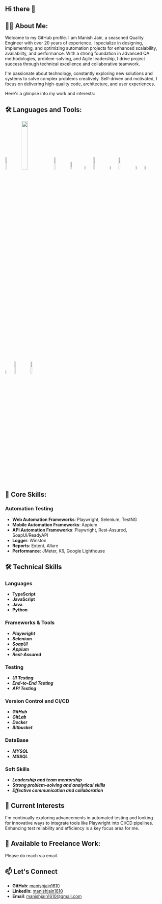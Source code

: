 ## Hi there 👋

<!--
**manishjain1610/manishjain1610** is a ✨ _special_ ✨ repository because its `README.md` (this file) appears on your GitHub profile.

Here are some ideas to get you started:

-->

## 👨‍💻 About Me:
Welcome to my GitHub profile. I am Manish Jain, a seasoned Quality Engineer with over 20 years of experience. I specialize in designing, implementing, and optimizing automation projects for enhanced scalability, availability, and performance. With a strong foundation in advanced QA methodologies, problem-solving, and Agile leadership, I drive project success through technical excellence and collaborative teamwork.

I'm passionate about technology, constantly exploring new solutions and systems to solve complex problems creatively. Self-driven and motivated, I focus on delivering high-quality code, architecture, and user experiences.

Here's a glimpse into my work and interests:

## 🛠️ Languages and Tools:

<img src="https://github.com/user-attachments/assets/c69c3c24-8738-48d2-97e5-b045ec46dd49" width=10% height=10%>
<img src="https://github.com/user-attachments/assets/9886990e-6b09-4e0d-a01d-5a6fec3441cf" width=20% height=20%>
<img src="https://github.com/user-attachments/assets/49796752-4f46-4cf8-83f4-c4f9bfd606d1" width=10% height=10%>
<img src="https://github.com/user-attachments/assets/cfcb8a6e-e16e-4036-a67b-cd2f039b1837" width=8% height=8%>
<img src="https://github.com/user-attachments/assets/c074ec16-3605-4e91-8903-806fe430ab0d" width=5% height=5%>
<img src="https://github.com/user-attachments/assets/560acea4-7226-4082-85db-242600470636" width=10% height=10%>
<img src="https://github.com/user-attachments/assets/033c5bd8-8a26-4699-8cc5-26c2f4f256be" width=5% height=5%>
<img src="https://github.com/user-attachments/assets/777aeb26-eff2-4014-bec4-72b546ace8af" width=10% height=10%>
<img src="https://github.com/user-attachments/assets/2356ca76-7c87-4909-b2a2-9b14c0a5adcd" width=5% height=5%>
<img src="https://github.com/user-attachments/assets/842b9662-ff03-443c-b67d-5542074f449a" width=5% height=5%>
<img src="https://github.com/user-attachments/assets/a3780536-2a6c-4323-bd86-76d3e32bd137" width=5% height=5%>
<img src="https://github.com/user-attachments/assets/713563fc-b1f6-47f1-adab-366f1dd2fbb4" width=10% height=10%>
<img src="https://github.com/user-attachments/assets/051ac96b-1b98-4ea8-96f4-db663a850ff4" width=10% height=10%>


## 🚧 Core Skills:
 ### Automation Testing
- **Web Automation Frameworks**: Playwright, Selenium, TestNG
- **Mobile Automation Frameworks**: Appium
- **API Automation Frameworks**: Playwright, Rest-Assured, SoapUI/ReadyAPI
- **Logger**: Winston
- **Reports**: Extent, Allure
- **Performance**: JMeter, K6, Google Lighthouse

## 🛠️ Technical Skills
### Languages
- **TypeScript**
- **JavaScript**
- **Java**
- **Python**

### Frameworks & Tools
- ***Playwright***
- ***Selenium***
- ***SoapUI***
- ***Appium***
- ***Rest-Assured***
  
### Testing
- ***UI Testing***
- ***End-to-End Testing***
- ***API Testing***
    
### Version Control and CI/CD
- ***GitHub***
- ***GitLab***
- ***Docker***
- ***Bitbucket***
 
### DataBase
- ***MYSQL***
- ***MSSQL***

### Soft Skills
- ***Leadership and team mentorship***
- ***Strong problem-solving and analytical skills***
- ***Effective communication and collaboration***

## 🌱 Current Interests
I'm continually exploring advancements in automated testing and looking for innovative ways to integrate tools like Playwright into CI/CD pipelines. Enhancing test reliability and efficiency is a key focus area for me.

## 💼 Available to Freelance Work: 
Please do reach via email.

## 📫 Let's Connect
- **GitHub**:    [manishjain1610](https://github.com/manishjain1610)
- **LinkedIn**:  [manishjain1610](https://www.linkedin.com/in/manishjain1610/)
- **Email**:     [manishjain1610@gmail.com](mailto:manishjain1610@gmail.com)

